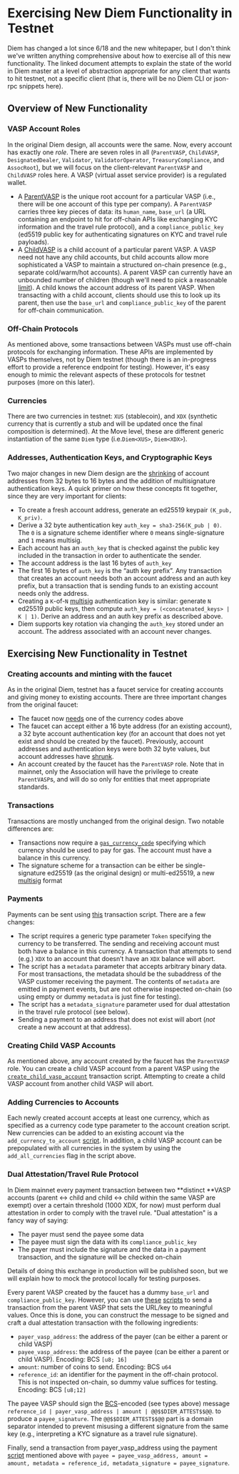 # Exercising New Diem Functionality in Testnet

Diem has changed a lot since 6/18 and the new whitepaper, but I don't think we've written anything comprehensive about how to exercise all of this new functionality. The linked document attempts to explain the state of the world in Diem master at a level of abstraction appropriate for any client that wants to hit testnet, not a specific client (that is, there will be no Diem CLI or json-rpc snippets here).

## Overview of New Functionality

### VASP Account Roles

In the original Diem design, all accounts were the same. Now, every account has exactly one *role*. There are seven roles in all (`ParentVASP`, `ChildVASP`, `DesignatedDealer`, `Validator`, `ValidatorOperator`, `TreasuryCompliance`, and `AssocRoot`), but we will focus on the client-relevant `ParentVASP` and `ChildVASP` roles here. A VASP (virtual asset service provider) is a regulated wallet.

* A [ParentVASP](https://github.com/diem/diem/blob/master/language/stdlib/modules/vasp.move#L20;L34) is the unique root account for a particular VASP (i.e., there will be one account of this type per company). A `ParentVASP` carries three key pieces of data: its `human_name`, `base_url` (a URL containing an endpoint to hit for off-chain APIs like exchanging KYC information and the travel rule protocol), and a `compliance_public_key` (ed5519 public key for authenticating signatures on KYC and travel rule payloads).
* A [ChildVASP](https://github.com/diem/diem/blob/master/language/stdlib/modules/vasp.move#L40) is a child account of a particular parent VASP. A VASP need not have any child accounts, but child accounts allow more sophisticated a VASP to maintain a structured on-chain presence (e.g., separate cold/warm/hot accounts). A parent VASP can currently have an unbounded number of children (though we'll need to pick a reasonable [limit](https://github.com/diem/diem/issues/3949)). A child knows the account address of its parent VASP. When transacting with a child account, clients should use this to look up its parent, then use the `base_url` and `compliance_public_key` of the parent for off-chain communication.

### Off-Chain Protocols

As mentioned above, some transactions between VASPs must use off-chain protocols for exchanging information. These APIs are implemented by VASPs themselves, not by Diem testnet (though there is an in-progress effort to provide a reference endpoint for testing). However, it's easy enough to mimic the relevant aspects of these protocols for testnet purposes (more on this later).

### Currencies

There are two currencies in testnet: `XUS` (stablecoin), and `XDX` (synthetic currency that is currently a stub and will be updated once the final composition is determined). At the Move level, these are different generic instantiation of the same `Diem` type (i.e.`Diem<XUS>`, `Diem<XDX>`).

### Addresses, Authentication Keys, and Cryptographic Keys

Two major changes in new Diem design are the [shrinking](https://github.com/diem/diem/issues/2764) of account addresses from 32 bytes to 16 bytes and the addition of multisignature authentication keys. A quick primer on how these concepts fit together, since they are very important for clients:

* To create a fresh account address, generate an ed25519 keypair `(K_pub, K_priv)`.
* Derive a 32 byte authentication key `auth_key = sha3-256(K_pub | 0)`. The `0` is a signature scheme identifier where `0` means single-signature and `1` means multisig.
* Each account has an `auth_key` that is checked against the public key included in the transaction in order to authenticate the sender.
* The account address is the last 16 bytes of `auth_key`
* The first 16 bytes of `auth_key` is the “auth key prefix”. Any transaction that creates an account needs both an account address and an auth key prefix, but a transaction that is sending funds to an existing account needs only the address.
* Creating a `K`-of-`N` [multisig](https://github.com/diem/diem/blob/master/crypto/crypto/src/multi_ed25519.rs) authentication key is similar: generate `N` ed25519 public keys, then compute `auth_key = (<concatenated_keys> | K | 1)`. Derive an address and an auth key prefix as described above.
* Diem supports key rotation via changing the `auth_key` stored under an account. The address associated with an account never changes.

## Exercising New Functionality in Testnet

### Creating accounts and minting with the faucet

As in the original Diem, testnet has a faucet service for creating accounts and giving money to existing accounts. There are three important changes from the original faucet:

* The faucet now [needs](https://github.com/diem/diem/pull/3972) one of the currency codes above
* The faucet can accept either a 16 byte address (for an existing account), a 32 byte account authentication key (for an account that does not yet exist and should be created by the faucet). Previously, account addresses and authentication keys were both 32 byte values, but account addresses have [shrunk](https://github.com/diem/diem/issues/2764).
* An account created by the faucet has the `ParentVASP` role. Note that in mainnet, only the Association will have the privilege to create `ParentVASP`s, and will do so only for entities that meet appropriate standards.

### Transactions

Transactions are mostly unchanged from the original design. Two notable differences are:

* Transactions now require a [`gas_currency_code`](https://github.com/diem/diem/blob/master/types/src/transaction/mod.rs#L72) specifying which currency should be used to pay for gas. The account must have a balance in this currency.
* The signature scheme for a transaction can be either be single-signature ed25519 (as the original design) or multi-ed25519, a new [multisig](https://github.com/diem/diem/issues/2431) format

### Payments

Payments can be sent using [this](https://github.com/diem/diem/blob/master/language/stdlib/transaction_scripts/peer_to_peer_with_metadata.move) transaction script. There are a few changes:

* The script requires a generic type parameter `Token` specifying the currency to be transferred. The sending and receiving account must both have a balance in this currency. A transaction that attempts to send (e.g.) `XDX` to an account that doesn’t have an `XDX` balance will abort.
* The script has a `metadata` parameter that accepts arbitrary binary data. For most transactions, the metadata should be the subaddress of the VASP customer receiving the payment. The contents of `metadata` are emitted in payment events, but are not otherwise inspected on-chain (so using empty or dummy `metadata` is just fine for testing).
* The script has a `metadata_signature` parameter used for dual attestation in the travel rule protocol (see below).
* Sending a payment to an address that does not exist will abort (*not* create a new account at that address).

### Creating Child VASP Accounts

As mentioned above, any account created by the faucet has the `ParentVASP` role. You can create a child VASP account from a parent VASP using the [`create_child_vasp_account`](https://github.com/diem/diem/blob/master/language/stdlib/transaction_scripts/create_child_vasp_account.move) transaction script. Attempting to create a child VASP account from another child VASP will abort.

### Adding Currencies to Accounts

Each newly created account accepts at least one currency, which as specified as a currency code type parameter to the account creation script. New currencies can be added to an existing account via the `add_currency_to_account` [script](https://github.com/diem/diem/blob/master/language/stdlib/transaction_scripts/add_currency_to_account.move). In addition, a child VASP account can be prepopulated with all currencies in the system by using the `add_all_currencies` flag in the script above.

### Dual Attestation/Travel Rule Protocol

In Diem mainnet every payment transaction between two **distinct **VASP accounts (parent <-> child and child <-> child within the same VASP are exempt) over a certain threshold (1000 XDX, for now) must perform dual attestation in order to comply with the travel rule. "Dual attestation" is a fancy way of saying:

* The payer must send the payee some data
* The payee must sign the data with its `compliance_public_key`
* The payer must include the signature and the data in a payment transaction, and the signature will be checked on-chain

Details of doing this exchange in production will be published soon, but we will explain how to mock the protocol locally for testing purposes.

Every parent VASP created by the faucet has a dummy `base_url` and  `compliance_public_key`. However, you can use [these](https://github.com/diem/diem/blob/master/language/stdlib/transaction_scripts/rotate_base_url.move) [scripts](https://github.com/diem/diem/blob/master/language/stdlib/transaction_scripts/rotate_compliance_public_key.move) to send a transaction from the parent VASP that sets the URL/key to meaningful values. Once this is done, you can construct the message to be signed and craft a dual attestation transaction with the following ingredients:

* `payer_vasp_address`: the address of the payer (can be either a parent or child VASP)
* `payee_vasp_address`: the address of the payee (can be either a parent or child VASP). Encoding: BCS `[u8; 16]`
* `amount`: number of coins to send. Encoding: BCS `u64`
* `reference_id`: an identifier for the payment in the off-chain protocol. This is not inspected on-chain, so dummy value suffices for testing.  Encoding: BCS `[u8;12]`

The payee VASP should sign the [BCS](https://docs.rs/bcs/)-encoded (see types above) message `reference_id | payer_vasp_address | amount | @@$$DIEM_ATTEST$$@@`. to produce a `payee_signature`. The `@@$$DIEM_ATTEST$$@@` part is a domain separator intended to  prevent misusing a  different signature from the same key (e.g., interpreting a KYC signature as a travel rule signature).

Finally, send a transaction from payer_vasp_address using the payment [script](https://github.com/diem/diem/blob/master/language/stdlib/transaction_scripts/peer_to_peer_with_metadata.move) mentioned above with `payee = payee_vasp_address, amount = amount, metadata = reference_id, metadata_signature = payee_signature`.
